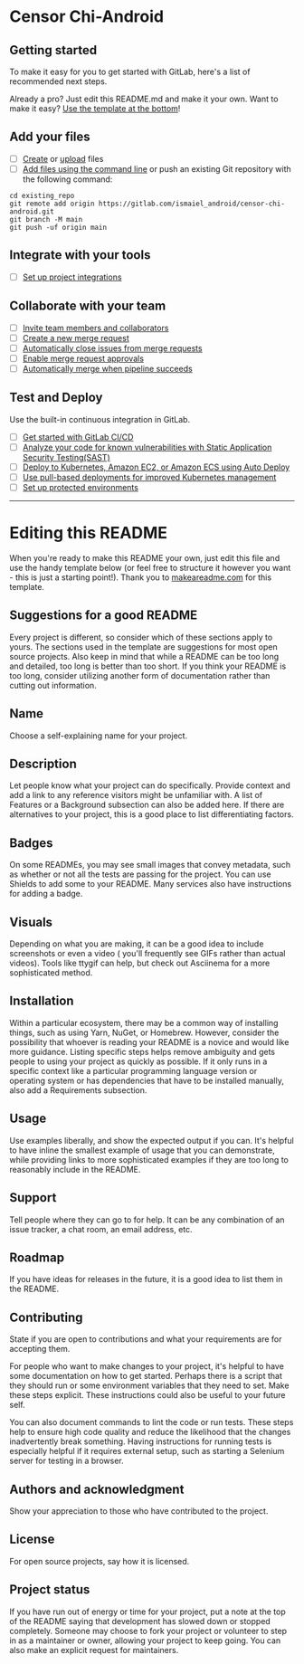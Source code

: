 # Censor Chi-Android

## Getting started

To make it easy for you to get started with GitLab, here's a list of recommended next steps.

Already a pro? Just edit this README.md and make it your own. Want to make it
easy? [Use the template at the bottom](#editing-this-readme)!

## Add your files

- [ ] [Create](https://docs.gitlab.com/ee/user/project/repository/web_editor.html#create-a-file)
  or [upload](https://docs.gitlab.com/ee/user/project/repository/web_editor.html#upload-a-file)
  files
- [ ] [Add files using the command line](https://docs.gitlab.com/ee/gitlab-basics/add-file.html#add-a-file-using-the-command-line)
  or push an existing Git repository with the following command:

```
cd existing_repo
git remote add origin https://gitlab.com/ismaiel_android/censor-chi-android.git
git branch -M main
git push -uf origin main
```

## Integrate with your tools

- [ ] [Set up project integrations](https://gitlab.com/ismaiel_android/censor-chi-android/-/settings/integrations)

## Collaborate with your team

- [ ] [Invite team members and collaborators](https://docs.gitlab.com/ee/user/project/members/)
- [ ] [Create a new merge request](https://docs.gitlab.com/ee/user/project/merge_requests/creating_merge_requests.html)
- [ ] [Automatically close issues from merge requests](https://docs.gitlab.com/ee/user/project/issues/managing_issues.html#closing-issues-automatically)
- [ ] [Enable merge request approvals](https://docs.gitlab.com/ee/user/project/merge_requests/approvals/)
- [ ] [Automatically merge when pipeline succeeds](https://docs.gitlab.com/ee/user/project/merge_requests/merge_when_pipeline_succeeds.html)

## Test and Deploy

Use the built-in continuous integration in GitLab.

- [ ] [Get started with GitLab CI/CD](https://docs.gitlab.com/ee/ci/quick_start/index.html)
- [ ] [Analyze your code for known vulnerabilities with Static Application Security Testing(SAST)](https://docs.gitlab.com/ee/user/application_security/sast/)
- [ ] [Deploy to Kubernetes, Amazon EC2, or Amazon ECS using Auto Deploy](https://docs.gitlab.com/ee/topics/autodevops/requirements.html)
- [ ] [Use pull-based deployments for improved Kubernetes management](https://docs.gitlab.com/ee/user/clusters/agent/)
- [ ] [Set up protected environments](https://docs.gitlab.com/ee/ci/environments/protected_environments.html)

***

# Editing this README

When you're ready to make this README your own, just edit this file and use the handy template
below (or feel free to structure it however you want - this is just a starting point!). Thank you
to [makeareadme.com](https://www.makeareadme.com/) for this template.

## Suggestions for a good README

Every project is different, so consider which of these sections apply to yours. The sections used in
the template are suggestions for most open source projects. Also keep in mind that while a README
can be too long and detailed, too long is better than too short. If you think your README is too
long, consider utilizing another form of documentation rather than cutting out information.

## Name

Choose a self-explaining name for your project.

## Description

Let people know what your project can do specifically. Provide context and add a link to any
reference visitors might be unfamiliar with. A list of Features or a Background subsection can also
be added here. If there are alternatives to your project, this is a good place to list
differentiating factors.

## Badges

On some READMEs, you may see small images that convey metadata, such as whether or not all the tests
are passing for the project. You can use Shields to add some to your README. Many services also have
instructions for adding a badge.

## Visuals

Depending on what you are making, it can be a good idea to include screenshots or even a video (
you'll frequently see GIFs rather than actual videos). Tools like ttygif can help, but check out
Asciinema for a more sophisticated method.

## Installation

Within a particular ecosystem, there may be a common way of installing things, such as using Yarn,
NuGet, or Homebrew. However, consider the possibility that whoever is reading your README is a
novice and would like more guidance. Listing specific steps helps remove ambiguity and gets people
to using your project as quickly as possible. If it only runs in a specific context like a
particular programming language version or operating system or has dependencies that have to be
installed manually, also add a Requirements subsection.

## Usage

Use examples liberally, and show the expected output if you can. It's helpful to have inline the
smallest example of usage that you can demonstrate, while providing links to more sophisticated
examples if they are too long to reasonably include in the README.

## Support

Tell people where they can go to for help. It can be any combination of an issue tracker, a chat
room, an email address, etc.

## Roadmap

If you have ideas for releases in the future, it is a good idea to list them in the README.

## Contributing

State if you are open to contributions and what your requirements are for accepting them.

For people who want to make changes to your project, it's helpful to have some documentation on how
to get started. Perhaps there is a script that they should run or some environment variables that
they need to set. Make these steps explicit. These instructions could also be useful to your future
self.

You can also document commands to lint the code or run tests. These steps help to ensure high code
quality and reduce the likelihood that the changes inadvertently break something. Having
instructions for running tests is especially helpful if it requires external setup, such as starting
a Selenium server for testing in a browser.

## Authors and acknowledgment

Show your appreciation to those who have contributed to the project.

## License

For open source projects, say how it is licensed.

## Project status

If you have run out of energy or time for your project, put a note at the top of the README saying
that development has slowed down or stopped completely. Someone may choose to fork your project or
volunteer to step in as a maintainer or owner, allowing your project to keep going. You can also
make an explicit request for maintainers.
